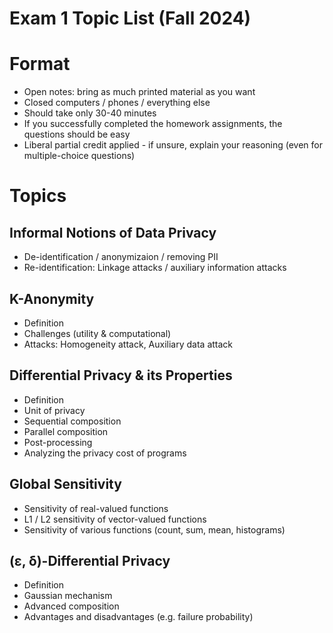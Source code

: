 # Exam 1 Topic List (Fall 2024)

# Format

- Open notes: bring as much printed material as you want
- Closed computers / phones / everything else
- Should take only 30-40 minutes
- If you successfully completed the homework assignments, the questions should be easy
- Liberal partial credit applied - if unsure, explain your reasoning (even for multiple-choice questions)

# Topics

## Informal Notions of Data Privacy

- De-identification / anonymizaion / removing PII
- Re-identification: Linkage attacks / auxiliary information attacks

## K-Anonymity

- Definition
- Challenges (utility & computational)
- Attacks: Homogeneity attack, Auxiliary data attack

## Differential Privacy & its Properties

- Definition
- Unit of privacy
- Sequential composition
- Parallel composition
- Post-processing
- Analyzing the privacy cost of programs

## Global Sensitivity

- Sensitivity of real-valued functions
- L1 / L2 sensitivity of vector-valued functions
- Sensitivity of various functions (count, sum, mean, histograms)

## (ε, δ)-Differential Privacy

- Definition
- Gaussian mechanism
- Advanced composition
- Advantages and disadvantages (e.g. failure probability)
